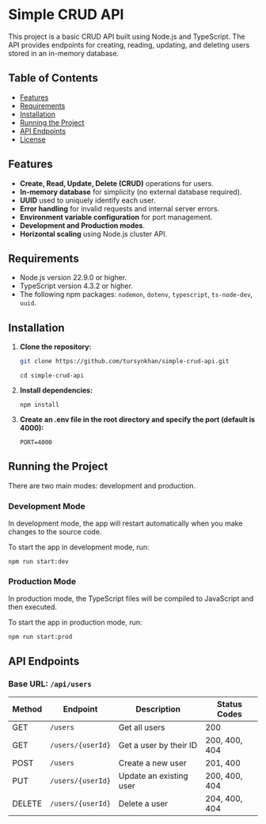 # Simple CRUD API

This project is a basic CRUD API built using Node.js and TypeScript. The API provides endpoints for creating, reading, updating, and deleting users stored in an in-memory database.

## Table of Contents

- [Features](#features)
- [Requirements](#requirements)
- [Installation](#installation)
- [Running the Project](#running-the-project)
- [API Endpoints](#api-endpoints)
- [License](#license)

## Features

- **Create, Read, Update, Delete (CRUD)** operations for users.
- **In-memory database** for simplicity (no external database required).
- **UUID** used to uniquely identify each user.
- **Error handling** for invalid requests and internal server errors.
- **Environment variable configuration** for port management.
- **Development and Production modes**.
- **Horizontal scaling** using Node.js cluster API.

## Requirements

- Node.js version 22.9.0 or higher.
- TypeScript version 4.3.2 or higher.
- The following npm packages: `nodemon`, `dotenv`, `typescript`, `ts-node-dev`, `uuid`.

## Installation

1. **Clone the repository:**
   ```bash
   git clone https://github.com/tursynkhan/simple-crud-api.git
   ```
   ```
   cd simple-crud-api
   ```

2. **Install dependencies:**
    ```
    npm install
    ```

3. **Create an .env file in the root directory and specify the port (default is 4000):**
    ```
    PORT=4000
    ```

## Running the Project
There are two main modes: development and production.

### Development Mode
In development mode, the app will restart automatically when you make changes to the source code.

To start the app in development mode, run:
  ```
  npm run start:dev
  ```

### Production Mode
  In production mode, the TypeScript files will be compiled to JavaScript and then executed.

To start the app in production mode, run:
```
npm run start:prod
```

## API Endpoints

### Base URL: `/api/users`

| Method | Endpoint             | Description               | Status Codes     |
|--------|----------------------|---------------------------|------------------|
| GET    | `/users`              | Get all users             | 200              |
| GET    | `/users/{userId}`     | Get a user by their ID    | 200, 400, 404    |
| POST   | `/users`              | Create a new user         | 201, 400         |
| PUT    | `/users/{userId}`     | Update an existing user   | 200, 400, 404    |
| DELETE | `/users/{userId}`     | Delete a user             | 204, 400, 404    |



